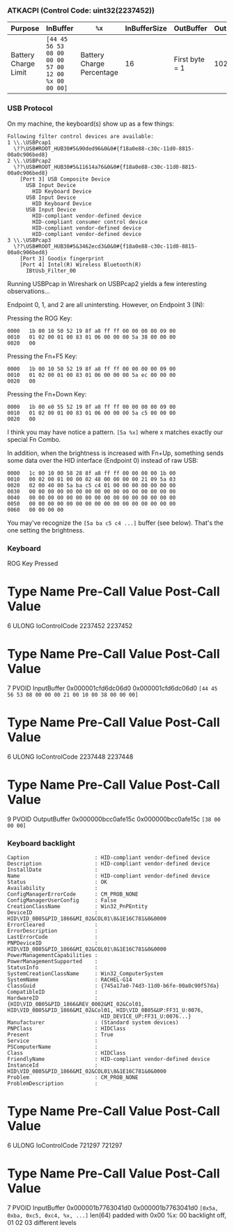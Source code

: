 ### ATKACPI (Control Code: uint32(2237452))

| Purpose              | InBuffer                                            | `%x`                      | InBufferSize | OutBuffer      | OutBufferSize | BytesReturned | Overlapped |
|----------------------|-----------------------------------------------------|---------------------------|--------------|----------------|---------------|---------------|------------|
| Battery Charge Limit | `[44 45 56 53 08 00 00 00 57 00 12 00 %x 00 00 00]` | Battery Charge Percentage | 16           | First byte = 1 | 1024          | 1024          | NULL       |

### USB Protocol

On my machine, the keyboard(s) show up as a few things:
```
Following filter control devices are available:
1 \\.\USBPcap1
  \??\USB#ROOT_HUB30#5&90ded96&0&0#{f18a0e88-c30c-11d0-8815-00a0c906bed8}
2 \\.\USBPcap2
  \??\USB#ROOT_HUB30#5&11614a76&0&0#{f18a0e88-c30c-11d0-8815-00a0c906bed8}
    [Port 3] USB Composite Device
      USB Input Device
        HID Keyboard Device
      USB Input Device
        HID Keyboard Device
      USB Input Device
        HID-compliant vendor-defined device
        HID-compliant consumer control device
        HID-compliant vendor-defined device
        HID-compliant vendor-defined device
3 \\.\USBPcap3
  \??\USB#ROOT_HUB30#5&3462ecd3&0&0#{f18a0e88-c30c-11d0-8815-00a0c906bed8}
    [Port 3] Goodix fingerprint
    [Port 4] Intel(R) Wireless Bluetooth(R)
      IBtUsb_Filter_00
```
Running USBPcap in Wireshark on USBPcap2 yields a few interesting observations...

Endpoint 0, 1, and 2 are all unintersting. However, on Endpoint 3 (IN):

Pressing the ROG Key:
```
0000   1b 00 10 50 52 19 8f a8 ff ff 00 00 00 00 09 00
0010   01 02 00 01 00 83 01 06 00 00 00 5a 38 00 00 00
0020   00
```

Pressing the Fn+F5 Key: 
```
0000   1b 00 10 50 52 19 8f a8 ff ff 00 00 00 00 09 00
0010   01 02 00 01 00 83 01 06 00 00 00 5a ec 00 00 00
0020   00
```

Pressing the Fn+Down Key:
```
0000   1b 00 e0 55 52 19 8f a8 ff ff 00 00 00 00 09 00
0010   01 02 00 01 00 83 01 06 00 00 00 5a c5 00 00 00
0020   00
```

I think you may have notice a pattern. `[5a %x]` where x matches exactly our special Fn Combo.

In addition, when the brightness is increased with Fn+Up, something sends some data over the HID interface (Endpoint 0) instead of raw USB:
```
0000   1c 00 10 00 58 28 8f a8 ff ff 00 00 00 00 1b 00
0010   00 02 00 01 00 00 02 48 00 00 00 00 21 09 5a 03
0020   02 00 40 00 5a ba c5 c4 01 00 00 00 00 00 00 00
0030   00 00 00 00 00 00 00 00 00 00 00 00 00 00 00 00
0040   00 00 00 00 00 00 00 00 00 00 00 00 00 00 00 00
0050   00 00 00 00 00 00 00 00 00 00 00 00 00 00 00 00
0060   00 00 00 00
```

You may've recognize the `[5a ba c5 c4 ...]` buffer (see below). That's the one setting the brightness.


### Keyboard

ROG Key Pressed

#	Type	Name	Pre-Call Value	Post-Call Value
6	ULONG	IoControlCode	2237452	2237452
#	Type	Name	Pre-Call Value	Post-Call Value
7	PVOID	InputBuffer	0x000001cfd6dc06d0	0x000001cfd6dc06d0
`[44 45 56 53 08 00 00 00 21 00 10 00 38 00 00 00]`

#	Type	Name	Pre-Call Value	Post-Call Value
6	ULONG	IoControlCode	2237448	2237448
#	Type	Name	Pre-Call Value	Post-Call Value
9	PVOID	OutputBuffer	0x000000bcc0afe15c	0x000000bcc0afe15c
`[38 00 00 00]`


### Keyboard backlight
```
Caption                     : HID-compliant vendor-defined device
Description                 : HID-compliant vendor-defined device
InstallDate                 : 
Name                        : HID-compliant vendor-defined device
Status                      : OK
Availability                : 
ConfigManagerErrorCode      : CM_PROB_NONE
ConfigManagerUserConfig     : False
CreationClassName           : Win32_PnPEntity
DeviceID                    : HID\VID_0B05&PID_1866&MI_02&COL01\8&1E16C781&0&0000
ErrorCleared                : 
ErrorDescription            : 
LastErrorCode               : 
PNPDeviceID                 : HID\VID_0B05&PID_1866&MI_02&COL01\8&1E16C781&0&0000
PowerManagementCapabilities : 
PowerManagementSupported    : 
StatusInfo                  : 
SystemCreationClassName     : Win32_ComputerSystem
SystemName                  : RACHEL-G14
ClassGuid                   : {745a17a0-74d3-11d0-b6fe-00a0c90f57da}
CompatibleID                : 
HardwareID                  : {HID\VID_0B05&PID_1866&REV_0002&MI_02&Col01, HID\VID_0B05&PID_1866&MI_02&Col01, HID\VID_0B05&UP:FF31_U:0076, 
                              HID_DEVICE_UP:FF31_U:0076...}
Manufacturer                : (Standard system devices)
PNPClass                    : HIDClass
Present                     : True
Service                     : 
PSComputerName              : 
Class                       : HIDClass
FriendlyName                : HID-compliant vendor-defined device
InstanceId                  : HID\VID_0B05&PID_1866&MI_02&COL01\8&1E16C781&0&0000
Problem                     : CM_PROB_NONE
ProblemDescription          : 
```

#	Type	Name	Pre-Call Value	Post-Call Value
6	ULONG	IoControlCode	721297	721297
#	Type	Name	Pre-Call Value	Post-Call Value
7	PVOID	InputBuffer	0x000001b7763041d0	0x000001b7763041d0
`[0x5a, 0xba, 0xc5, 0xc4, %x, ...]` len(64) padded with 0x00
%x: 00 backlight off, 01 02 03 different levels